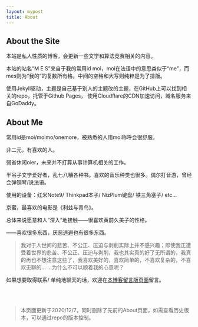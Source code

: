```yaml
---
layout: mypost
title: About
---
```

## About the Site

本站是私人性质的博客，会更新一些文学和算法竞赛相关的内容。

本站的站名“M E S”来自于我的常用id moi，moi在法语中的意思类似于“me”，而mes则为“我的”的复数所有格。中间的空格和大写则纯粹是为了排版。

使用Jekyll驱动，主题是自己基于别人的主题改的主题，在GitHub上可以找到相关的repo，托管于Github Pages， 使用Cloudflare的CDN加速访问，域名服务来自GoDaddy。



## About Me

常用id是moi/moimo/onemore，被熟悉的人用moi称呼会很舒服。

非二元，有喜欢的人。

弱省休闲oier，未来并不打算从事计算机相关的工作。

半吊子文学爱好者，乱七八糟各种书。喜欢的音乐种类也很多。偶尔打音游，曾经会弹钢琴/说法语。

使用的设备：红米Note9/ Thinkpad本子/ NizPlum键盘/ 铁三角塞子/ etc...

京蜜，最喜欢的电影是《利兹与青鸟》。

总体来说愿意和人“深入”地接触——很喜欢黄前久美子的性格。

——喜欢很多东西，厌恶逃避也有很多东西。

> 我对于人世间的悲苦、不公正、压迫与剥削实际上并不感兴趣；即使我正遭受着世界的悲苦、不公正、压迫与剥削，我也其实真的好了无所谓的，我真的再也不想注意这些了，我喜欢美好的，喜欢简单的，不喜欢复杂的，不喜欢无聊的…
> …为什么不可以顺着我的心意呢？

如果想要取得联系/ 单纯地聊天的话，欢迎在[本博客留言版页面](https://rain.moimo.me/pages/message.html)留言。

<br>

<br>



> 本页面更新于2020/12/7，同时删除了先前的About页面，如需查看历史版本，可以通过repo的版本控制。